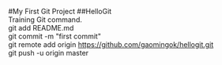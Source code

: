 #My First Git Project
##HelloGit  
Training Git command.  
git add README.md  
git commit -m "first commit"  
git remote add origin https://github.com/gaomingok/hellogit.git  
git push -u origin master  

